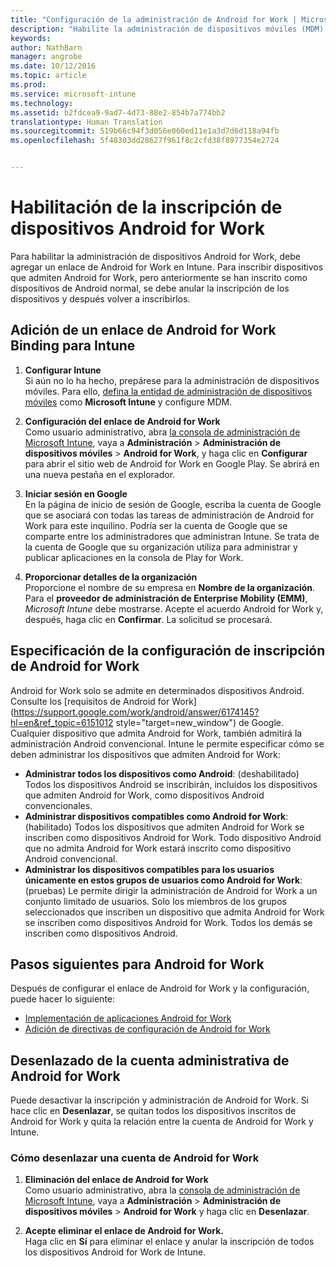 ```yaml
---
title: "Configuración de la administración de Android for Work | Microsoft Intune"
description: "Habilite la administración de dispositivos móviles (MDM) para dispositivos Android for Work con Microsoft Intune."
keywords: 
author: NathBarn
manager: angrobe
ms.date: 10/12/2016
ms.topic: article
ms.prod: 
ms.service: microsoft-intune
ms.technology: 
ms.assetid: b2fdcea9-9ad7-4d73-88e2-854b7a774bb2
translationtype: Human Translation
ms.sourcegitcommit: 519b66c94f3d056e060ed11e1a3d7d6d118a94fb
ms.openlocfilehash: 5f48303dd28627f961f8c2cfd38f8977354e2724


---
```


# Habilitación de la inscripción de dispositivos Android for Work

Para habilitar la administración de dispositivos Android for Work, debe agregar un enlace de Android for Work en Intune. Para inscribir dispositivos que admiten Android for Work, pero anteriormente se han inscrito como dispositivos de Android normal, se debe anular la inscripción de los dispositivos y después volver a inscribirlos.

## Adición de un enlace de Android for Work Binding para Intune

1. **Configurar Intune**<br>
Si aún no lo ha hecho, prepárese para la administración de dispositivos móviles. Para ello, [defina la entidad de administración de dispositivos móviles](prerequisites-for-enrollment.md#set-mobile-device-management-authority) como **Microsoft Intune** y configure MDM.

2. **Configuración del enlace de Android for Work**<br>
    Como usuario administrativo, abra [la consola de administración de Microsoft Intune](http://manage.microsoft.com), vaya a **Administración** &gt; **Administración de dispositivos móviles** &gt; **Android for Work**, y haga clic en **Configurar** para abrir el sitio web de Android for Work en Google Play. Se abrirá en una nueva pestaña en el explorador.

3. **Iniciar sesión en Google**<br>
   En la página de inicio de sesión de Google, escriba la cuenta de Google que se asociará con todas las tareas de administración de Android for Work para este inquilino. Podría ser la cuenta de Google que se comparte entre los administradores que administran Intune. Se trata de la cuenta de Google que su organización utiliza para administrar y publicar aplicaciones en la consola de Play for Work.

4. **Proporcionar detalles de la organización**<br>
   Proporcione el nombre de su empresa en **Nombre de la organización**. Para el **proveedor de administración de Enterprise Mobility (EMM)**, *Microsoft Intune* debe mostrarse. Acepte el acuerdo Android for Work y, después, haga clic en **Confirmar**. La solicitud se procesará.

## Especificación de la configuración de inscripción de Android for Work
   Android for Work solo se admite en determinados dispositivos Android. Consulte los [requisitos de Android for Work](https://support.google.com/work/android/answer/6174145?hl=en&ref_topic=6151012 style="target=new_window") de Google.  Cualquier dispositivo que admita Android for Work, también admitirá la administración Android convencional.  Intune le permite especificar cómo se deben administrar los dispositivos que admiten Android for Work:

   - **Administrar todos los dispositivos como Android**: (deshabilitado) Todos los dispositivos Android se inscribirán, incluidos los dispositivos que admiten Android for Work, como dispositivos Android convencionales.
   - **Administrar dispositivos compatibles como Android for Work**: (habilitado) Todos los dispositivos que admiten Android for Work se inscriben como dispositivos Android for Work. Todo dispositivo Android que no admita Android for Work estará inscrito como dispositivo Android convencional.
   - **Administrar los dispositivos compatibles para los usuarios únicamente en estos grupos de usuarios como Android for Work**: (pruebas) Le permite dirigir la administración de Android for Work a un conjunto limitado de usuarios. Solo los miembros de los grupos seleccionados que inscriben un dispositivo que admita Android for Work se inscriben como dispositivos Android for Work. Todos los demás se inscriben como dispositivos Android.

## Pasos siguientes para Android for Work
Después de configurar el enlace de Android for Work y la configuración, puede hacer lo siguiente:
- [Implementación de aplicaciones Android for Work](android-for-work-apps.md)
- [Adición de directivas de configuración de Android for Work](android-for-work-policy-settings-in-microsoft-intune.md)

## Desenlazado de la cuenta administrativa de Android for Work

Puede desactivar la inscripción y administración de Android for Work. Si hace clic en **Desenlazar**, se quitan todos los dispositivos inscritos de Android for Work y quita la relación entre la cuenta de Android for Work y Intune.

### Cómo desenlazar una cuenta de Android for Work

1. **Eliminación del enlace de Android for Work**<br>
    Como usuario administrativo, abra la [consola de administración de Microsoft Intune](http://manage.microsoft.com), vaya a **Administración** &gt; **Administración de dispositivos móviles** &gt; **Android for Work** y haga clic en **Desenlazar**.

2. **Acepte eliminar el enlace de Android for Work.**<br>
  Haga clic en **Sí** para eliminar el enlace y anular la inscripción de todos los dispositivos Android for Work de Intune.



<!--HONumber=Oct16_HO2-->


